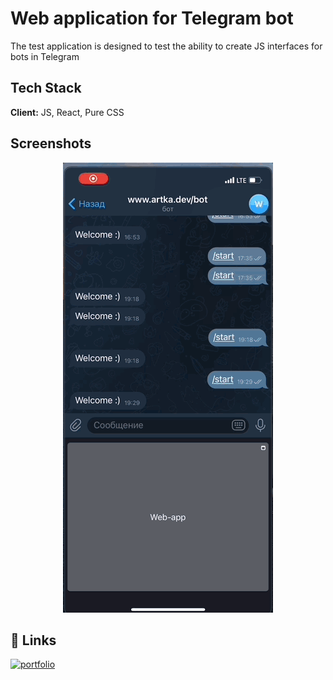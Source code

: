 
# Web application for Telegram bot

The test application is designed to test the ability to create JS interfaces for bots in Telegram

## Tech Stack

**Client:** JS, React, Pure CSS

## Screenshots
<p align="center">
  <img 
    src="https://github.com/kashuta/web-app-telegram-bot/blob/dfb743750f5906e9032663c03bfd4a49aa4d53c3/wtb.gif"
  >
</p>

## 🔗 Links
[![portfolio](https://img.shields.io/badge/web_app_version-000?style=for-the-badge&logo=ko-fi&logoColor=white)](https://silver-horse-f67724.netlify.app/)

